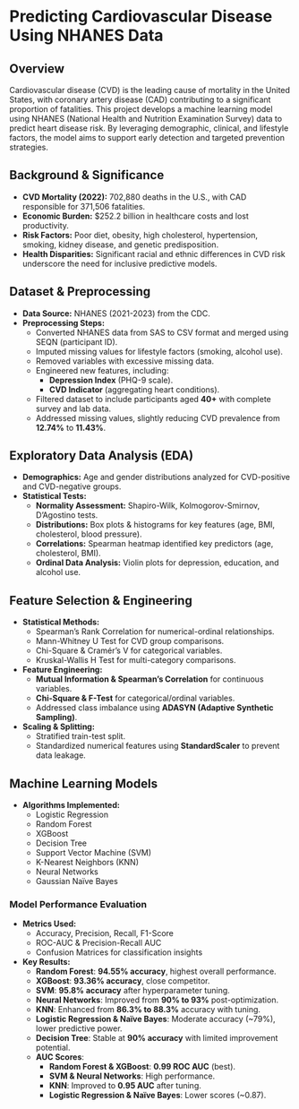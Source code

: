 # Predicting Cardiovascular Disease Using NHANES Data  

## Overview  
Cardiovascular disease (CVD) is the leading cause of mortality in the United States, with coronary artery disease (CAD) contributing to a significant proportion of fatalities. This project develops a machine learning model using NHANES (National Health and Nutrition Examination Survey) data to predict heart disease risk. By leveraging demographic, clinical, and lifestyle factors, the model aims to support early detection and targeted prevention strategies.  

## Background & Significance  
- **CVD Mortality (2022):** 702,880 deaths in the U.S., with CAD responsible for 371,506 fatalities.  
- **Economic Burden:** $252.2 billion in healthcare costs and lost productivity.  
- **Risk Factors:** Poor diet, obesity, high cholesterol, hypertension, smoking, kidney disease, and genetic predisposition.  
- **Health Disparities:** Significant racial and ethnic differences in CVD risk underscore the need for inclusive predictive models.  

## Dataset & Preprocessing  
- **Data Source:** NHANES (2021-2023) from the CDC.  
- **Preprocessing Steps:**  
  - Converted NHANES data from SAS to CSV format and merged using SEQN (participant ID).  
  - Imputed missing values for lifestyle factors (smoking, alcohol use).  
  - Removed variables with excessive missing data.  
  - Engineered new features, including:  
    - **Depression Index** (PHQ-9 scale).  
    - **CVD Indicator** (aggregating heart conditions).  
  - Filtered dataset to include participants aged **40+** with complete survey and lab data.  
  - Addressed missing values, slightly reducing CVD prevalence from **12.74%** to **11.43%**.  

## Exploratory Data Analysis (EDA)  
- **Demographics:** Age and gender distributions analyzed for CVD-positive and CVD-negative groups.  
- **Statistical Tests:**  
  - **Normality Assessment:** Shapiro-Wilk, Kolmogorov-Smirnov, D’Agostino tests.  
  - **Distributions:** Box plots & histograms for key features (age, BMI, cholesterol, blood pressure).  
  - **Correlations:** Spearman heatmap identified key predictors (age, cholesterol, BMI).  
  - **Ordinal Data Analysis:** Violin plots for depression, education, and alcohol use.  

## Feature Selection & Engineering  
- **Statistical Methods:**  
  - Spearman’s Rank Correlation for numerical-ordinal relationships.  
  - Mann-Whitney U Test for CVD group comparisons.  
  - Chi-Square & Cramér’s V for categorical variables.  
  - Kruskal-Wallis H Test for multi-category comparisons.  
- **Feature Engineering:**  
  - **Mutual Information & Spearman’s Correlation** for continuous variables.  
  - **Chi-Square & F-Test** for categorical/ordinal variables.  
  - Addressed class imbalance using **ADASYN (Adaptive Synthetic Sampling)**.  
- **Scaling & Splitting:**  
  - Stratified train-test split.  
  - Standardized numerical features using **StandardScaler** to prevent data leakage.  

## Machine Learning Models  
- **Algorithms Implemented:**  
  - Logistic Regression  
  - Random Forest  
  - XGBoost  
  - Decision Tree  
  - Support Vector Machine (SVM)  
  - K-Nearest Neighbors (KNN)  
  - Neural Networks  
  - Gaussian Naïve Bayes  

### **Model Performance Evaluation**  
- **Metrics Used:**  
  - Accuracy, Precision, Recall, F1-Score  
  - ROC-AUC & Precision-Recall AUC  
  - Confusion Matrices for classification insights  
- **Key Results:**  
  - **Random Forest**: **94.55% accuracy**, highest overall performance.  
  - **XGBoost**: **93.36% accuracy**, close competitor.  
  - **SVM**: **95.8% accuracy** after hyperparameter tuning.  
  - **Neural Networks**: Improved from **90% to 93%** post-optimization.  
  - **KNN**: Enhanced from **86.3% to 88.3%** accuracy with tuning.  
  - **Logistic Regression & Naïve Bayes**: Moderate accuracy (~79%), lower predictive power.  
  - **Decision Tree**: Stable at **90% accuracy** with limited improvement potential.  
  - **AUC Scores**:  
    - **Random Forest & XGBoost**: **0.99 ROC AUC** (best).  
    - **SVM & Neural Networks**: High performance.  
    - **KNN**: Improved to **0.95 AUC** after tuning.  
    - **Logistic Regression & Naïve Bayes**: Lower scores (~0.87).  

